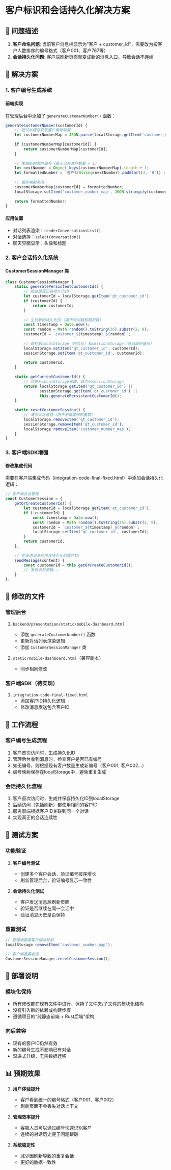 # 客户标识和会话持久化解决方案

## 🎯 问题描述

1. **客户命名问题**: 当前客户消息栏显示为"客户 + customer_id"，需要改为按客户人数排序的编号格式（客户001、客户767等）
2. **会话持久化问题**: 客户端刷新页面就变成新的消息入口，导致会话不连续

## 🔧 解决方案

### 1. 客户编号生成系统

#### 前端实现
在管理后台中添加了 `generateCustomerNumber()` 函数：

```javascript
generateCustomerNumber(customerId) {
    // 尝试从缓存获取客户编号映射
    let customerNumberMap = JSON.parse(localStorage.getItem('customer_number_map') || '{}');
    
    if (customerNumberMap[customerId]) {
        return customerNumberMap[customerId];
    }
    
    // 生成新的客户编号（基于已有客户数量 + 1）
    let nextNumber = Object.keys(customerNumberMap).length + 1;
    let formattedNumber = `客户${String(nextNumber).padStart(3, '0')}`;
    
    // 保存映射关系
    customerNumberMap[customerId] = formattedNumber;
    localStorage.setItem('customer_number_map', JSON.stringify(customerNumberMap));
    
    return formattedNumber;
}
```

#### 应用位置
- 对话列表渲染：`renderConversationsList()`
- 对话选择：`selectConversation()`
- 聊天界面显示：头像和标题

### 2. 客户会话持久化系统

#### CustomerSessionManager 类
```javascript
class CustomerSessionManager {
    static generatePersistentCustomerId() {
        // 检查是否已有持久化ID
        let customerId = localStorage.getItem('qt_customer_id');
        if (customerId) {
            return customerId;
        }
        
        // 生成新的持久化ID（基于时间戳和随机数）
        const timestamp = Date.now();
        const random = Math.random().toString(36).substr(2, 9);
        customerId = `customer_${timestamp}_${random}`;
        
        // 保存到localStorage（持久化）和sessionStorage（会话级别备份）
        localStorage.setItem('qt_customer_id', customerId);
        sessionStorage.setItem('qt_customer_id', customerId);
        
        return customerId;
    }
    
    static getCurrentCustomerId() {
        // 优先从localStorage获取，其次从sessionStorage
        return localStorage.getItem('qt_customer_id') || 
               sessionStorage.getItem('qt_customer_id') || 
               this.generatePersistentCustomerId();
    }
    
    static resetCustomerSession() {
        // 清除会话信息（用于测试或强制重置）
        localStorage.removeItem('qt_customer_id');
        sessionStorage.removeItem('qt_customer_id');
        localStorage.removeItem('customer_number_map');
    }
}
```

### 3. 客户端SDK增强

#### 修改集成代码
需要在客户端集成代码（integration-code-final-fixed.html）中添加会话持久化逻辑：

```javascript
// 客户端会话管理
const CustomerSession = {
    getOrCreateCustomerId() {
        let customerId = localStorage.getItem('qt_customer_id');
        if (!customerId) {
            const timestamp = Date.now();
            const random = Math.random().toString(36).substr(2, 9);
            customerId = `customer_${timestamp}_${random}`;
            localStorage.setItem('qt_customer_id', customerId);
        }
        return customerId;
    },
    
    // 在发送消息时包含持久化的客户ID
    sendMessage(content) {
        const customerId = this.getOrCreateCustomerId();
        // 发送消息逻辑...
    }
};
```

## 📁 修改的文件

### 管理后台
1. `backend/presentation/static/mobile-dashboard.html`
   - 添加 `generateCustomerNumber()` 函数
   - 更新对话列表渲染逻辑
   - 添加 `CustomerSessionManager` 类

2. `static/mobile-dashboard.html`（兼容副本）
   - 同步相同修改

### 客户端SDK（待实现）
1. `integration-code-final-fixed.html`
   - 添加客户ID持久化逻辑
   - 修改消息发送包含客户ID

## 🔄 工作流程

### 客户编号生成流程
1. 客户首次访问时，生成持久化ID
2. 管理后台收到消息时，检查客户是否已有编号
3. 如无编号，则根据现有客户数量生成新编号（客户001, 客户002...）
4. 编号映射保存在localStorage中，避免重复生成

### 会话持久化流程
1. 客户首次访问时，生成并保存持久化ID到localStorage
2. 后续访问（包括刷新）都使用相同的客户ID
3. 服务器端根据客户ID关联到同一个对话
4. 实现真正的会话连续性

## 🧪 测试方案

### 功能验证
1. **客户编号测试**
   - 创建多个客户会话，验证编号按序增长
   - 刷新管理后台，验证编号显示一致性

2. **会话持久化测试**
   - 客户发送消息后刷新页面
   - 验证是否继续在同一会话中
   - 验证消息历史是否保持

### 重置测试
```javascript
// 管理端重置客户编号映射
localStorage.removeItem('customer_number_map');

// 客户端重置会话
CustomerSessionManager.resetCustomerSession();
```

## 🚀 部署说明

### 模块化保持
- 所有修改都在现有文件中进行，保持子文件夹/子文件的模块化结构
- 没有引入新的依赖或构建步骤
- 遵循项目的"纯静态前端 + Rust后端"架构

### 向后兼容
- 现有的客户ID仍然有效
- 新的编号生成不影响已有对话
- 渐进式升级，无需数据迁移

## 📊 预期效果

1. **用户体验提升**
   - 客户看到统一的编号格式（客户001、客户002）
   - 刷新页面不会丢失对话上下文
   
2. **管理效率提升**  
   - 客服人员可以通过编号快速识别客户
   - 连续的对话历史便于问题跟踪

3. **系统稳定性**
   - 减少因刷新导致的重复会话
   - 更好的数据一致性